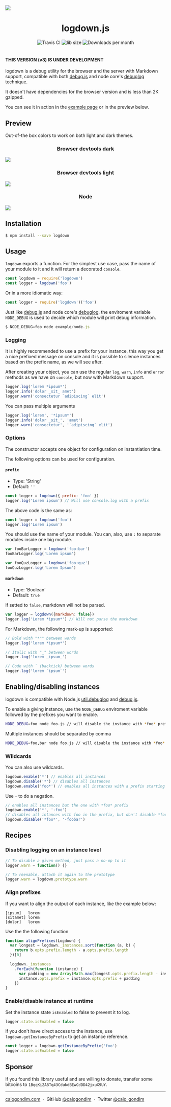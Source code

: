 <img src="http://rawgit.com/caiogondim/logdown.js/master/img/icon.svg">

<h1 align="center">logdown.js</h1>

<div align="center">
<img src="http://travis-ci.org/caiogondim/logdown.js.svg?branch=master" alt="Travis CI"> <img src="http://img.badgesize.io/caiogondim/logdown.js/master/dist/logdown.min.js?compression=gzip" alt="lib size"> <img src="http://img.shields.io/npm/dm/logdown.svg" alt="Downloads per month">
</div>

<br>

#### THIS VERSION (v3) IS UNDER DEVELOPMENT

logdown is a debug utility for the browser and the server with Markdown support, compatible with both [debug.js](https://github.com/visionmedia/debug) and node core's [debuglog](https://nodejs.org/docs/latest/api/util.html#util_util_debuglog_section) technique.

It doesn't have dependencies for the browser version and is less than 2K gzipped.

You can see it in action in the [example page](//caiogondim.github.io/logdown.js) or in the preview
below.

## Preview

Out-of-the box colors to work on both light and dark themes.

<h3 align="center">Browser devtools dark</h3>
<img src="http://rawgit.com/caiogondim/logdown.js/master/img/browser-preview-dark.png">

<h3 align="center">Browser devtools light</h3>
<img src="http://rawgit.com/caiogondim/logdown.js/master/img/browser-preview-light.png">

<h3 align="center">Node</h3>
<img src="http://rawgit.com/caiogondim/logdown.js/master/img/node-preview.png">

## Installation

```bash
$ npm install --save logdown
```

## Usage

`logdown` exports a function. For the simplest use case, pass the name of your module to it and it
will return a decorated `console`.

```js
const logdown = require('logdown')
const logger = logdown('foo')
```

Or in a more idiomatic way:

```js
const logger = require('logdown')('foo')
```

Just like [debug.js](https://github.com/visionmedia/debug) and node core's [debuglog](https://nodejs.org/docs/latest/api/util.html#util_util_debuglog_section), the enviroment variable `NODE_DEBUG` is used to decide which
module will print debug information.

```js
$ NODE_DEBUG=foo node example/node.js
```

### Logging

It is highly recommended to use a prefix for your instance, this way you get a nice prefixed message
on console and it is possible to silence instances based on the prefix name, as we will see after.

After creating your object, you can use the regular `log`, `warn`, `info` and `error` methods as we
have on `console`, but now with Markdown support.

```js
logger.log('lorem *ipsum*')
logger.info('dolor _sit_ amet')
logger.warn('consectetur `adipiscing` elit')
```

You can pass multiple arguments

```js
logger.log('lorem', '*ipsum*')
logger.info('dolor _sit_', 'amet')
logger.warn('consectetur', '`adipiscing` elit')
```

### Options

The constructor accepts one object for configuration on instantiation time.

The following options can be used for configuration.

#### `prefix`

- Type: 'String'
- Default: `''`

```js
const logger = logdown({ prefix: 'foo' })
logger.log('Lorem ipsum') // Will use console.log with a prefix
```

The above code is the same as:
```js
const logger = logdown('foo')
logger.log('Lorem ipsum')
```

You should use the name of your module.
You can, also, use `:` to separate modules inside one big module.

```js
var fooBarLogger = logdown('foo:bar')
fooBarLogger.log('Lorem ipsum')

var fooQuzLogger = logdown('foo:quz')
fooQuzLogger.log('Lorem Ipsum')
```

#### `markdown`

- Type: 'Boolean'
- Default: `true`

If setted to `false`, markdown will not be parsed.

```js
var logger = logdown({markdown: false})
logger.log('Lorem *ipsum*') // Will not parse the markdown
```

For Markdown, the following mark-up is supported:

```js
// Bold with "*"" between words
logger.log('lorem *ipsum*')

// Italic with "_" between words
logger.log('lorem _ipsum_')

// Code with ` (backtick) between words
logger.log('lorem `ipsum`')
```

## Enabling/disabling instances

logdown is compatible with Node.js [util.debuglog](https://nodejs.org/docs/latest/api/util.html#util_util_debuglog_section) and [debug.js](https://github.com/visionmedia/debug).

To enable a giving instance, use the `NODE_DEBUG` enviroment variable followed by the prefixes you want to enable.

```bash
NODE_DEBUG=foo node foo.js // will disable the instance with *foo* prefix
```

Multiple instances should be separated by comma

```bash
NODE_DEBUG=foo,bar node foo.js // will disable the instance with *foo* prefix
```

### Wildcards

You can also use wildcards.

```js
logdown.enable('*') // enables all instances
logdown.disable('*') // disables all instances
logdown.enable('foo*') // enables all instances with a prefix starting with *foo*
```

Use `-` to do a negation.

```js
// enables all instances but the one with *foo* prefix
logdown.enable('*', '-foo')
// disables all intances with foo in the prefix, but don't disable *foobar*
logdown.disable('*foo*', '-foobar')
```

## Recipes

### Disabling logging on an instance level
```js
// To disable a given method, just pass a no-op to it
logger.warn = function() {}

// To reenable, attach it again to the prototype
logger.warn = logdown.prototype.warn
```

### Align prefixes

If you want to align the output of each instance, like the example below:
```
[ipsum]   lorem
[sitamet] lorem
[dolor]   lorem
```

Use the the following function
```js
function alignPrefixes(Logdown) {
  var longest = logdown._instances.sort(function (a, b) {
    return b.opts.prefix.length - a.opts.prefix.length
  })[0]

  logdown._instances
    .forEach(function (instance) {
      var padding = new Array(Math.max(longest.opts.prefix.length - instance.opts.prefix.length + 1, 0)).join(' ')
      instance.opts.prefix = instance.opts.prefix + padding
    })
}
```

### Enable/disable instance at runtime

Set the instance state `isEnabled` to false to prevent it to log.

```js
logger.state.isEnabled = false
```

If you don't have direct access to the instance, use `logdown.getInstanceByPrefix` to get an instance reference.

```js
const logger = logdown.getInstanceByPrefix('foo')
logger.state.isEnabled = false
```

## Sponsor

If you found this library useful and are willing to donate, transfer some
bitcoins to `1BqqKiZA8Tq43CdukdBEwCdDD42jxuX9UY`.

---

[caiogondim.com](https://caiogondim.com) &nbsp;&middot;&nbsp;
GitHub [@caiogondim](https://github.com/caiogondim) &nbsp;&middot;&nbsp;
Twitter [@caio_gondim](https://twitter.com/caio_gondim)
